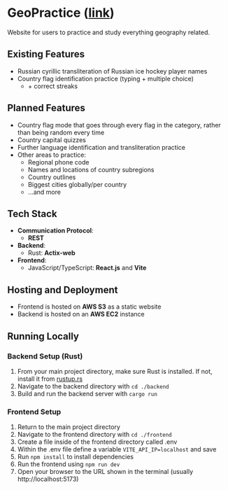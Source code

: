 # GeoPractice ([link](http://geopractice.com.s3-website.us-east-2.amazonaws.com/))
Website for users to practice and study everything geography related.

## Existing Features
- Russian cyrillic transliteration of Russian ice hockey player names
- Country flag identification practice (typing + multiple choice)
  - \+ correct streaks

## Planned Features
- Country flag mode that goes through every flag in the category, rather than being random every time
- Country capital quizzes
- Further language identification and transliteration practice
- Other areas to practice:
  - Regional phone code
  - Names and locations of country subregions
  - Country outlines
  - Biggest cities globally/per country
  - ...and more

## Tech Stack
-   **Communication Protocol**:
    - **REST**
-   **Backend**:
    - Rust: **Actix-web**
-   **Frontend**:
    - JavaScript/TypeScript: **React.js** and **Vite**

## Hosting and Deployment
- Frontend is hosted on **AWS S3** as a static website
- Backend is hosted on an **AWS EC2** instance

## Running Locally

### Backend Setup (Rust)
1. From your main project directory, make sure Rust is installed. If not, install it from [rustup.rs](https://rustup.rs/)
2. Navigate to the backend directory with `cd ./backend`
3. Build and run the backend server with `cargo run`

### Frontend Setup
1. Return to the main project directory
2. Navigate to the frontend directory with `cd ./frontend`
3. Create a file inside of the frontend directory called .env
4. Within the .env file define a variable `VITE_API_IP=localhost` and save
5. Run `npm install` to install dependencies
6. Run the frontend using `npm run dev`
7. Open your browser to the URL shown in the terminal (usually http://localhost:5173)
